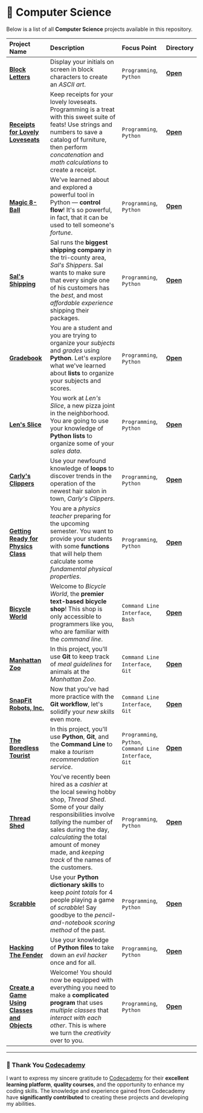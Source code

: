 # 📂 Computer Science

Below is a list of all **Computer Science** projects available in this repository.

| Project Name | Description| Focus Point | Directory |
| :------------------------- | :------------------------------------ | :---------------------------------- | :---------------------- |
| [**Block Letters**](https://www.codecademy.com/journeys/computer-science/paths/cscj-22-intro-to-programming/tracks/cscj-22-introduction-to-computer-science-career-path/modules/cscj-22-python-hello-world/projects/python-block-letters) | Display your initials on screen in block characters to create an *ASCII art*. | `Programming`, `Python` | [**Open**](./01-block-letters/) |
| [**Receipts for Lovely Loveseats**](https://www.codecademy.com/journeys/computer-science/paths/cscj-22-intro-to-programming/tracks/cscj-22-introduction-to-computer-science-career-path/modules/cscj-22-python-hello-world/projects/python-furniture-store) | Keep receipts for your lovely loveseats. Programming is a treat with this sweet suite of feats! Use strings and numbers to save a catalog of furniture, then perform *concatenation* and *math calculations* to create a receipt. | `Programming`, `Python` | [**Open**](./02-receipts-for-lovely-loveseats/) |
| [**Magic 8-Ball**](https://www.codecademy.com/journeys/computer-science/paths/cscj-22-intro-to-programming/tracks/cscj-22-introduction-to-computer-science-career-path/modules/cscj-22-python-control-flow/projects/python-magic-8-ball) | We've learned about and explored a powerful tool in Python — **control flow**! It's so powerful, in fact, that it can be used to tell someone's *fortune*. | `Programming`, `Python` | [**Open**](./03-magic-8-ball/) |   
| [**Sal's Shipping**](https://www.codecademy.com/journeys/computer-science/paths/cscj-22-intro-to-programming/tracks/cscj-22-introduction-to-computer-science-career-path/modules/cscj-22-python-control-flow/projects/python-sals-shipping) | Sal runs the **biggest shipping company** in the tri-county area, *Sal's Shippers*. Sal wants to make sure that every single one of his customers has the *best*, and most *affordable experience* shipping their packages. | `Programming`, `Python` | [**Open**](./04-sal's-shipping/) |
| [**Gradebook**](https://www.codecademy.com/journeys/computer-science/paths/cscj-22-intro-to-programming/tracks/cscj-22-fundamentals-of-python/modules/cscj-22-python-lists/projects/python-gradebook) | You are a student and you are trying to organize your *subjects* and *grades* using **Python**. Let's explore what we've learned about **lists** to organize your subjects and scores. | `Programming`, `Python` | [**Open**](./05-gradebook/) |
| [**Len's Slice**](https://www.codecademy.com/journeys/computer-science/paths/cscj-22-intro-to-programming/tracks/cscj-22-fundamentals-of-python/modules/cscj-22-python-lists/projects/python-lens-slice) | You work at *Len's Slice*, a new pizza joint in the neighborhood. You are going to use your knowledge of **Python lists** to organize some of your *sales data*. | `Programming`, `Python` | [**Open**](./06-len's-slice/) |
| [**Carly's Clippers**](https://www.codecademy.com/journeys/computer-science/paths/cscj-22-intro-to-programming/tracks/cscj-22-fundamentals-of-python/modules/cscj-22-python-loops/projects/python-carlys-clippers) | Use your newfound knowledge of **loops** to discover trends in the operation of the newest hair salon in town, *Carly's Clippers*. | `Programming`, `Python` | [**Open**](./07-carly's-clippers/) |
| [**Getting Ready for Physics Class**](https://www.codecademy.com/journeys/computer-science/paths/cscj-22-intro-to-programming/tracks/cscj-22-fundamentals-of-python/modules/cscj-22-python-functions/projects/physics-class) | You are a *physics teacher* preparing for the upcoming semester. You want to provide your students with some **functions** that will help them calculate some *fundamental physical properties*. | `Programming`, `Python` | [**Open**](./08-getting-ready-for-physics-class/) |
| [**Bicycle World**](https://www.codecademy.com/journeys/computer-science/paths/cscj-22-intro-to-programming/tracks/cscj-22-programming-in-python-on-your-computer/modules/cscj-22-python-on-your-computer/projects/bicycle-world) | Welcome to *Bicycle World*, the **premier text-based bicycle shop**! This shop is only accessible to programmers like you, who are familiar with the *command line*. | `Command Line Interface`, `Bash`  | [**Open**](./09-bicycle-world/) |
| [**Manhattan Zoo**](https://www.codecademy.com/journeys/computer-science/paths/cscj-22-intro-to-programming/tracks/cscj-22-programming-in-python-on-your-computer/modules/cscj-22-basic-git-workflow/projects/manhattan-zoo) | In this project, you'll use **Git** to keep track of *meal guidelines* for animals at the *Manhattan Zoo*. | `Command Line Interface`, `Git` | [**Open**](./10-manhattan-zoo/) |
| [**SnapFit Robots, Inc.**](https://www.codecademy.com/journeys/computer-science/paths/cscj-22-intro-to-programming/tracks/cscj-22-computer-science-git-and-github/modules/cscj-22-git-and-github/projects/snapfit-robots-inc) | Now that you've had more practice with the **Git workflow**, let's solidify your *new skills* even more. | `Command Line Interface`, `Git` | [**Open**](./11-snapfit-robots-inc/) |
| [**The Boredless Tourist**](https://www.codecademy.com/journeys/computer-science/paths/cscj-22-intro-to-programming/tracks/cscj-22-project-the-boredless-tourist/modules/cscj-22-project-git-the-boredless-tourist/projects/the-boredless-tourist) | In this project, you'll use **Python**, **Git**, and the **Command Line** to make a *tourism recommendation service*. | `Programming`, `Python`, `Command Line Interface`, `Git` | [**Open**](./12-the-boredless-tourist/) |
| [**Thread Shed**](https://www.codecademy.com/journeys/computer-science/paths/cscj-22-intro-to-programming/tracks/cscj-22-basic-python-data-structures-and-objects/modules/cscj-22-python-strings/projects/thread-shed) | You've recently been hired as a *cashier* at the local sewing hobby shop, *Thread Shed*. Some of your daily responsibilities involve *tallying* the number of sales during the day, *calculating* the total amount of money made, and *keeping track* of the names of the customers. | `Programming`, `Python` | [**Open**](./13-thread-shed/) |
| [**Scrabble**](https://www.codecademy.com/journeys/computer-science/paths/cscj-22-intro-to-programming/tracks/cscj-22-basic-python-data-structures-and-objects/modules/cscj-22-python-dictionaries/projects/scrabble) | Use your **Python dictionary skills** to keep *point totals* for 4 people playing a game of *scrabble*! Say goodbye to the *pencil-and-notebook scoring method* of the past. | `Programming`, `Python` | [**Open**](./14-scrabble/) |
| [**Hacking The Fender**](https://www.codecademy.com/journeys/computer-science/paths/cscj-22-intro-to-programming/tracks/cscj-22-basic-python-data-structures-and-objects/modules/cscj-22-python-files/projects/hacking-the-fender) | Use your knowledge of **Python files** to take down an *evil hacker* once and for all. | `Programming`, `Python` | [**Open**](./15-hacking-the-fender/) |
| [**Create a Game Using Classes and Objects**](https://www.codecademy.com/journeys/computer-science/paths/cscj-22-intro-to-programming/tracks/cscj-22-basic-python-data-structures-and-objects/modules/cscj-22-python-object-oriented-programming/projects/create-a-game-using-classes-and-objects) | Welcome! You should now be equipped with everything you need to make a **complicated program** that uses *multiple classes* that *interact with each other*. This is where we turn the *creativity* over to you. | `Programming`, `Python` | [**Open**](./16-create-a-game-using-classes-and-objects/) |

--- 

### 🙏 Thank You [Codecademy](https://www.codecademy.com/)

I want to express my sincere gratitude to [Codecademy](https://www.codecademy.com/) for their **excellent learning platform**, **quality courses**, and the opportunity to enhance my coding skills. The knowledge and experience gained from Codecademy have **significantly contributed** to creating these projects and developing my abilities.